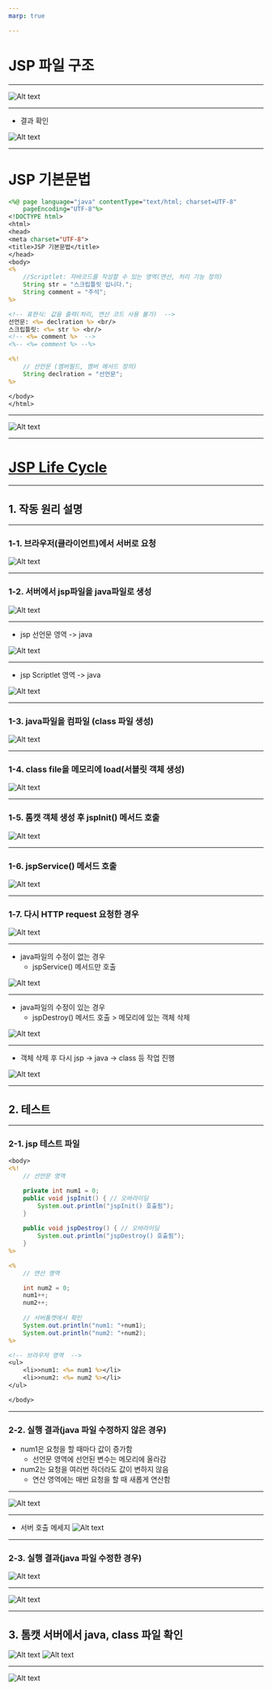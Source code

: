 ```yaml
---
marp: true

---
```

# JSP 파일 구조

---
![Alt text](./img/jsp/image.png)

---
- 결과 확인 

![Alt text](./img/jsp/image-1.png)

---
# JSP 기본문법 

```jsp
<%@ page language="java" contentType="text/html; charset=UTF-8"
    pageEncoding="UTF-8"%>
<!DOCTYPE html>
<html>
<head>
<meta charset="UTF-8">
<title>JSP 기본문법</title>
</head>
<body>
<%
	//Scriptlet: 자바코드를 작성할 수 있는 영역(연산, 처리 기능 정의)
	String str = "스크립틀릿 입니다.";
	String comment = "주석";
%>

<!-- 표현식: 값을 출력(처리, 연산 코드 사용 불가)  -->
선언문: <%= declration %> <br/>
스크립틀릿: <%= str %> <br/>
<!-- <%= comment %>  -->  
<%-- <%= comment %> --%>

<%!
	// 선언문 (멤버필드, 멤버 메서드 정의)
	String declration = "선언문";
%>

</body>
</html>
```

---
![Alt text](./img/jsp/image-2.png)

---
# [JSP Life Cycle](https://youtu.be/R2nQxGVH80w?si=BJeh_Q23EidpRrH0)

---

## 1. 작동 원리 설명

---
### 1-1. 브라우저(클라이언트)에서 서버로 요청 
![Alt text](./img/jsp/image-3.png)

---
### 1-2. 서버에서 jsp파일을 java파일로 생성 
![Alt text](./img/jsp/image-4.png)

---
- jsp 선언문 영역 -> java

![Alt text](./img/jsp/image-5.png)

---
- jsp Scriptlet 영역 -> java

![Alt text](./img/jsp/image-6.png)

---
### 1-3. java파일을 컴파일 (class 파일 생성)
![Alt text](./img/jsp/image-7.png)

---
### 1-4. class file을 메모리에 load(서블릿 객체 생성)
![Alt text](./img/jsp/image-8.png)

---
### 1-5. 톰캣 객체 생성 후 jsplnit() 메서드 호출 
![Alt text](./img/jsp/image-9.png)

---
### 1-6. jspService() 메서드 호출 
![Alt text](./img/jsp/image-11.png)

---
### 1-7. 다시 HTTP request 요청한 경우 
![Alt text](./img/jsp/image-12.png)

---
- java파일의 수정이 없는 경우 
  - jspService() 메서드만 호출 

![Alt text](./img/jsp/image-16.png)

---
- java파일의 수정이 있는 경우 
  - jspDestroy() 메서드 호출 > 메모리에 있는 객체 삭제 

![Alt text](./img/jsp/image-14.png)

---
- 객체 삭제 후 다시 jsp -> java -> class 등 작업 진행 

![Alt text](./img/jsp/image-15.png)

---
## 2. 테스트 

---
### 2-1. jsp 테스트 파일 
```jsp
<body>
<%!
	// 선언문 영역 

	private int num1 = 0;
	public void jspInit() { // 오바라이딩 
		System.out.println("jspInit() 호출됨");
	}
	
	public void jspDestroy() { // 오바라이딩 
		System.out.println("jspDestroy() 호출됨");
	}
%>

<%
	// 연산 영역 

	int num2 = 0;
	num1++;
	num2++;
	
	// 서버톰캣에서 확인 
	System.out.println("num1: "+num1);
	System.out.println("num2: "+num2);
%>

<!-- 브라우저 영역  -->
<ul>
	<li>>num1: <%= num1 %></li>
	<li>>num2: <%= num2 %></li>
</ul>

</body>
```

---
### 2-2. 실행 결과(java 파일 수정하지 않은 경우) 
- num1은 요청을 할 때마다 값이 증가함 
  - 선언문 영역에 선언된 변수는 메모리에 올라감 
- num2는 요청을 여러번 하더라도 값이 변하지 않음 
  - 연산 영역에는 매번 요청을 할 때 새롭게 연산함 

---
![Alt text](./img/jsp/image-17.png)

---
- 서버 호출 메세지 
![Alt text](./img/jsp/image-18.png)

---
### 2-3. 실행 결과(java 파일 수정한 경우)
![Alt text](./img/jsp/image-20.png)

---
![Alt text](./img/jsp/image-21.png)

---
## 3. 톰캣 서버에서 java, class 파일 확인 

![Alt text](./img/jsp/image-23.png)
![Alt text](./img/jsp/image-24.png)

---
![Alt text](./img/jsp/image-25.png)


